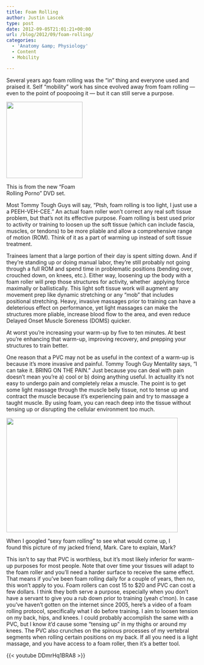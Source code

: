 ```yaml
---
title: Foam Rolling
author: Justin Lascek
type: post
date: 2012-09-05T21:01:21+00:00
url: /blog/2012/09/foam-rolling/
categories:
  - 'Anatomy &amp; Physiology'
  - Content
  - Mobility

---
```

Several years ago foam rolling was the &#8220;in&#8221; thing and everyone used and praised it. Self &#8220;mobility&#8221; work has since evolved away from foam rolling &#8212; even to the point of poopooing it &#8212; but it can still serve a purpose.

<div id="attachment_7703" style="width: 210px" class="wp-caption alignleft">
  <a href="/2012/09/foam-roller.jpg"><img aria-describedby="caption-attachment-7703" data-attachment-id="7703" data-permalink="/blog/2012/09/foam-rolling/foam-roller/" data-orig-file="/2012/09/foam-roller.jpg" data-orig-size="550,550" data-comments-opened="1" data-image-meta="{&quot;aperture&quot;:&quot;0&quot;,&quot;credit&quot;:&quot;&quot;,&quot;camera&quot;:&quot;&quot;,&quot;caption&quot;:&quot;&quot;,&quot;created_timestamp&quot;:&quot;0&quot;,&quot;copyright&quot;:&quot;&quot;,&quot;focal_length&quot;:&quot;0&quot;,&quot;iso&quot;:&quot;0&quot;,&quot;shutter_speed&quot;:&quot;0&quot;,&quot;title&quot;:&quot;&quot;}" data-image-title="foam-roller" data-image-description="" data-medium-file="/2012/09/foam-roller-200x200.jpg" data-large-file="/2012/09/foam-roller-450x450.jpg" class="size-medium wp-image-7703 " title="foam-roller" src="/2012/09/foam-roller-200x200.jpg" alt="" width="200" height="200" srcset="/2012/09/foam-roller-200x200.jpg 200w, /2012/09/foam-roller-150x150.jpg 150w, /2012/09/foam-roller-450x450.jpg 450w, /2012/09/foam-roller-300x300.jpg 300w, /2012/09/foam-roller.jpg 550w" sizes="(max-width: 200px) 100vw, 200px" /></a>
  
  <p id="caption-attachment-7703" class="wp-caption-text">
    This is from the new &#8220;Foam Rolling Porno&#8221; DVD set.
  </p>
</div>

Most Tommy Tough Guys will say, &#8220;Ptsh, foam rolling is too light, I just use a a PEEH-VEH-CEE.&#8221; An actual foam roller won&#8217;t correct any real soft tissue problem, but that&#8217;s not its effective purpose. Foam rolling is best used prior to activity or training to loosen up the soft tissue (which can include fascia, muscles, or tendons) to be more pliable and allow a comprehensive range of motion (ROM). Think of it as a part of warming up instead of soft tissue treatment.

Trainees lament that a large portion of their day is spent sitting down. And if they&#8217;re standing up or doing manual labor, they&#8217;re still probably not going through a full ROM and spend time in problematic positions (bending over, crouched down, on knees, etc.). Either way, loosening up the body with a foam roller will prep those structures for activity, whether  applying force maximally or ballistically. This light soft tissue work will augment any movement prep like dynamic stretching or any &#8220;mob&#8221; that includes positional stretching. Heavy, invasive massages prior to training can have a deleterious effect on performance, yet light massages can make the structures more pliable, increase blood flow to the area, and even reduce Delayed Onset Muscle Soreness (DOMS) quicker.

At worst you&#8217;re increasing your warm-up by five to ten minutes. At best you&#8217;re enhancing that warm-up, improving recovery, and prepping your structures to train better.

One reason that a PVC may not be as useful in the context of a warm-up is because it&#8217;s more invasive and painful. Tommy Tough Guy Mentality says, &#8220;I can take it. BRING ON THE PAIN.&#8221; Just because you can deal with pain doesn&#8217;t mean you&#8217;re a) cool or b) doing anything useful. In actuality it&#8217;s not easy to undergo pain and completely relax a muscle. The point is to get some light massage through the muscle belly tissue, not to tense up and contract the muscle because it&#8217;s experiencing pain and try to massage a taught muscle. By using foam, you can reach deep into the tissue without tensing up or disrupting the cellular environment too much.

<div id="attachment_7702" style="width: 460px" class="wp-caption aligncenter">
  <a href="/2012/09/foam-roll-lats.jpg"><img aria-describedby="caption-attachment-7702" data-attachment-id="7702" data-permalink="/blog/2012/09/foam-rolling/foam-roll-lats/" data-orig-file="/2012/09/foam-roll-lats.jpg" data-orig-size="800,534" data-comments-opened="1" data-image-meta="{&quot;aperture&quot;:&quot;2.8&quot;,&quot;credit&quot;:&quot;Picasa 3.0&quot;,&quot;camera&quot;:&quot;Canon EOS 40D&quot;,&quot;caption&quot;:&quot;&quot;,&quot;created_timestamp&quot;:&quot;1243611677&quot;,&quot;copyright&quot;:&quot;&quot;,&quot;focal_length&quot;:&quot;17&quot;,&quot;iso&quot;:&quot;400&quot;,&quot;shutter_speed&quot;:&quot;0.033333333333333&quot;,&quot;title&quot;:&quot;&quot;}" data-image-title="foam-roll-lats" data-image-description="" data-medium-file="/2012/09/foam-roll-lats-200x133.jpg" data-large-file="/2012/09/foam-roll-lats-450x300.jpg" class="size-large wp-image-7702" title="foam-roll-lats" src="/2012/09/foam-roll-lats-450x300.jpg" alt="" width="450" height="300" srcset="/2012/09/foam-roll-lats-450x300.jpg 450w, /2012/09/foam-roll-lats-150x100.jpg 150w, /2012/09/foam-roll-lats-200x133.jpg 200w, /2012/09/foam-roll-lats-449x300.jpg 449w, /2012/09/foam-roll-lats.jpg 800w" sizes="(max-width: 450px) 100vw, 450px" /></a>
  
  <p id="caption-attachment-7702" class="wp-caption-text">
    When I googled &#8220;sexy foam rolling&#8221; to see what would come up, I found this picture of my jacked friend, Mark. Care to explain, Mark?
  </p>
</div>

This isn&#8217;t to say that PVC is worthless, but it&#8217;s most likely inferior for warm-up purposes for most people. Note that over time your tissues will adapt to the foam roller and you&#8217;ll need a harder surface to receive the same effect. That means if you&#8217;ve been foam rolling daily for a couple of years, then no, this won&#8217;t apply to you. Foam rollers can cost 15 to $20 and PVC can cost a few dollars. I think they both serve a purpose, especially when you don&#8217;t have a servant to give you a rub down prior to training (yeah c&#8217;mon). In case you&#8217;ve haven&#8217;t gotten on the internet since 2005, here&#8217;s a video of a foam rolling protocol, specifically what I do before training. I aim to loosen tension on my back, hips, and knees. I could probably accomplish the same with a PVC, but I know it&#8217;d cause some &#8220;tensing up&#8221; in my thighs or around my knees. The PVC also crunches on the spinous processes of my vertebral segments when rolling certain positions on my back. If all you need is a light massage, and you have access to a foam roller, then it&#8217;s a better tool.

{{< youtube DDmrHq1BRA8 >}}
